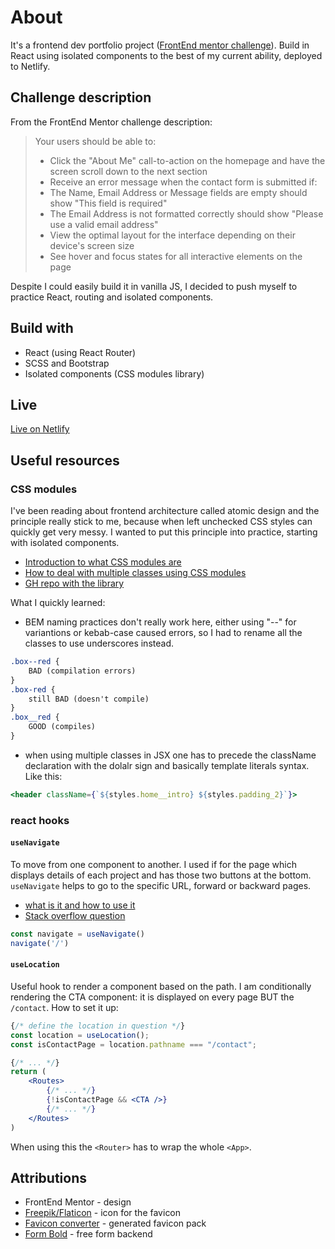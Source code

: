 # About

It's a frontend dev portfolio project ([FrontEnd mentor challenge](https://www.frontendmentor.io/challenges/minimalist-portfolio-website-LMy-ZRyiE)). Build in React using isolated components to the best of my current ability, deployed to Netlify.

## Challenge description

From the FrontEnd Mentor challenge description:
>Your users should be able to:
>
>* Click the "About Me" call-to-action on the homepage and have the screen scroll down to the next section
>* Receive an error message when the contact form is submitted if:
> * The Name, Email Address or Message fields are empty should show "This field is required"
> * The Email Address is not formatted correctly should show "Please use a valid email address"
>* View the optimal layout for the interface depending on their device's screen size
>* See hover and focus states for all interactive elements on the page

Despite I could easily build it in vanilla JS, I decided to push myself to practice React, routing and isolated components.

## Build with

* React (using React Router)
* SCSS and Bootstrap
* Isolated components (CSS modules library)

## Live

[Live on Netlify](https://roaring-dango-d529da.netlify.app/)

## Useful resources

### CSS modules

I've been reading about frontend architecture called atomic design and the principle really stick to me, because when left unchecked CSS styles can quickly get very messy. I wanted to put this principle into practice, starting with isolated components.

* [Introduction to what CSS modules are](https://dev.to/eransakal/how-to-isolate-component-styles-in-react-using-css-modules-mkm)
* [How to deal with multiple classes using CSS modules](https://www.codeconcisely.com/posts/react-css-modules-multiple-classes/)
* [GH repo with the library](https://github.com/css-modules/css-modules)

What I quickly learned:

* BEM naming practices don't really work here, either using "--" for variantions or kebab-case caused errors, so I had to rename all the classes to use underscores instead.

```css
.box--red {
    BAD (compilation errors)
}
.box-red {
    still BAD (doesn't compile)
}
.box__red {
    GOOD (compiles)
}
```

* when using multiple classes in JSX one has to precede the className declaration with the dolalr sign and basically template literals syntax. Like this:

```jsx
<header className={`${styles.home__intro} ${styles.padding_2}`}>
```

### react hooks

#### `useNavigate`

To move from one component to another. I used if for the page which displays details of each project and has those two buttons at the bottom. `useNavigate` helps to go to the specific URL, forward or backward pages.

* [what is it and how to use it](https://www.geeksforgeeks.org/reactjs-usenavigate-hook/)
* [Stack overflow question](https://stackoverflow.com/questions/64838587/how-to-properly-use-usehistory-from-react-router-dom)

```jsx
const navigate = useNavigate()
navigate('/')
```

#### `useLocation`

Useful hook to render a component based on the path. I am conditionally rendering the CTA component: it is displayed on every page BUT the `/contact`.
How to set it up:

```jsx
{/* define the location in question */}
const location = useLocation();
const isContactPage = location.pathname === "/contact";

{/* ... */}
return (
    <Routes>
        {/* ... */}
        {!isContactPage && <CTA />}
        {/* ... */}
    </Routes>
)
```

When using this the `<Router>` has to wrap the whole `<App>`.

## Attributions

* FrontEnd Mentor - design
* [Freepik/Flaticon](https://www.flaticon.com/free-icons/portfolio) - icon for the favicon
* [Favicon converter](https://favicon.io/favicon-converter/) - generated favicon pack
* [Form Bold](https://formbold.com/) - free form backend
